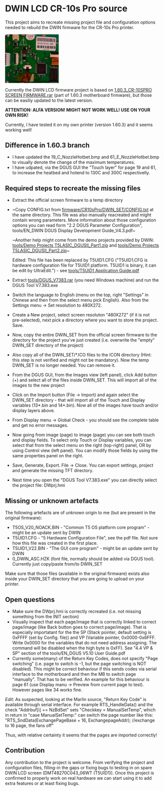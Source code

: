 # DWIN LCD CR-10s Pro source

This project aims to recreate missing project file and configuration options needed to rebuild the DWIN firmware for the CR-10s Pro printer.

<img align="top" width=175 src="images/dwin_lcd.jpg" />

Currently the DWIN LCD firmware project is based on [1.60.3_CR-10SPRO SCREEN FIRMWARE.rar](tools/1.60.3_CR-10SPRO%20SCREEN%20FIRMWARE.rar) (part of 1.60.3 motherboard firmware), but those can be easiliy updated to the latest version.

__ATTENTION: ALFA VERSION! MIGHT NOT WORK WELL! USE ON YOUR OWN RISK!__

Currently, I have tested it on my own printer (version 1.60.3) and it seems working well!

## Difference in 1.60.3 branch

- I have updated the 19_C_NozzleHotbet.bmp and 61_E_NozzleHotbet.bmp to visually denote the change of the maximum temperatures.
- I have udpated, via the DGUS GUI the "Touch layer" for page 19 and 61, to increase the heatbed and hotend to 130C and 300C respectivelly.

## Required steps to recreate the missing files

- Extract the official screen firmware to a temp directory
- ~Copy CONFIG.txt from [firmware/CR10sPro/DWIN_SET/CONFIG.txt](firmware/CR10sPro/DWIN_SET/CONFIG.txt) at the same directory.
    This file was also manually reacreated and might contain wrong parameters. More information about those configuration options you can read form "2.2 DGUS Parameter Configuration", tools/EN_DWIN DGUS Display Development Guide_V4.3.pdf~
    
    ~Another help might come from the demo projects provided by DWIN: [tools/Demo Projects T5LASIC_DGUSII_Part1.zip](tools/Demo%20Projects%20T5LASIC_DGUSII_Part1.zip) and [tools/Demo Projects T5LASIC_DGUSII_Part2.zip](tools/Demo%20Projects%20T5LASIC_DGUSII_Part2.zip)~
    
    Edited: This file has been replaced by T5UID1.CFG ("T5UID1.CFG is hardware configuration file for T5UID1 platform. T5UID1 is binary, it can be edit by UltraEdit.") - see [tools/T5UID1 Application Guide.pdf](tools/T5UID1%20Application%20Guide.pdf)

- Extract [tools/DGUS_V7383.rar](tools/DGUS_V7383.rar) (you need Windows machine) and run the DGUS Tool V7.383.exe
- Switch the language to English (menu on the top, right "Settings" in Chinese and then from the select menu pick English). Also from the Settings menu -> Set resolution to 480X272.
- Create a New project, select screen resoluton "480X272" (if it is not pre-selected), next pick a directory where you want to store the project. Save.
- Now, copy the entire DWIN_SET from the official screen firmware to the directory for the project you've just created (i.e. overwrite the "empty" DWIN_SET directory of the project)
- Also copy all of the DWIN_SET/*.ICO files to the ICON directory (Hint: this step is not verified and might not be mandatory). Now the temp DWIN_SET is no longer needed. You can remove it.
- From the DGUS GUI, from the Images view (left panel), click Add button (+) and select all of the files inside DWIN_SET. This will import all of the images to the new project
- Click on the Import button (File -> Import) and again select the DWIN_SET directory - that will import all of the Touch and Display variables (13*.bin and 14*.bin). Now all of the images have touch and/or display layers above.
- From Display menu -> Global Check - you should see the complete table and get no error messages.
- Now going from image (page) to image (page) you can see both touch and display fields. To select only Touch or Display variables, you can select that from the select menu on the right (top-right) panel, OR by using Control view (left panel). You can modify those fields by using the same properties panel on the right.
- Save, Generate, Export. File -> Close.
    You can export settings, project and generate the missing TFT directory. 
- Next time you open the "DGUS Tool V7.383.exe" you can directly select the project file: DWprj.hmi

## Missing or unknown artefacts

The following artefacts are of unknown origin to me (but are present in the original firmware):
- T5OS_V20_NOACK.BIN - "Common T5 OS platform core program" - might be an update sent by DWIN
- T5UID1.CFG - "5 Hardware Configuration File", see the pdf file. Not sure how this file was created in the first place.
- T5UID1_V22.BIN - "The GUI core program" - might be an update sent by DWIN
- 0_DWIN_ASC.HZK  (font file, normally should be added via DGUS tool). Currently just copy/paste from/to DWIN_SET

Make sure that those files (available in the original firmware) exists also inside your DWIN_SET directory that you are going to upload on your printer.

## Open questions

- Make sure the DWprj.hmi is correctly recreated (i.e. not missing something from the INIT section)
- Visually inspect that each page/image that is correctly linked to correct page/image (like Back button goes to correct page/image). That is especially importatant for the the SP (Stack pointer, default setting is 0xFFFF (set by Config. file)) and VP (Variable pointer, 0x0000-0x6FFF. Write 0x0000 for the variables that do not need address assigning. The command will be disabled when the high byte is 0xFF). See "4.4 VP & SP" section of the tools/EN_DGUS V5.10 User Guide.pdf
- Currently some(many) of the Return Key Codes, does not specify "Page switching" (i.e. page to switch is -1, but the page switching is NOT disabled). This might be correct behaviour if this sends codes via serial interface to the motherboard and then the MB to switch page "manually". That has to be verified. An example for this behaviour is page 61 (use Display manu -> Preview from current page to test). However pages like 34 works fine.

*Edit*: As suspected, looking at the Marlin source, "Return Key Code" is available through serial interface. For example RTS_HandleData() and the check "Addrbuf[i] == NzBdSet" sets "Checkkey = ManualSetTemp", which in return in "case ManualSetTemp:" can switch the page number like this: "RTS_SndData(ExchangePageBase + 16, ExchangepageAddr); //exchange to 16 page, the fans off"

Thus, with relative certainty it seems that the pages are imported correctly!

## Contribution

Any contribution to the project is welcome. From verifying the project and configuration files, filling-in the gaps or fixing bugs to testing in on spare DWIN LCD screen (DMT48270C043_06WT (T5UID1)). Once this project is confirmed to properly work on real hardware we can start using it to add extra features or at least fixing bugs.
